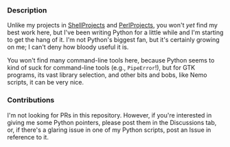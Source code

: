 ### Description

Unlike my projects in [ShellProjects](https://github.com/terminalforlife/ShellProjects) and [PerlProjects](https://github.com/terminalforlife/PerlProjects), you won't _yet_ find my best work here, but I've been writing Python for a little while and I'm starting to get the hang of it. I'm not Python's biggest fan, but it's certainly growing on me; I can't deny how bloody useful it is.

You won't find many command-line tools here, because Python seems to kind of suck for command-line tools (e.g., `PipeError`!), but for GTK programs, its vast library selection, and other bits and bobs, like Nemo scripts, it can be very nice.

### Contributions

I'm not looking for PRs in this repository. However, if you're interested in giving me some Python pointers, please post them in the Discussions tab, or, if there's a glaring issue in one of my Python scripts, post an Issue in reference to it.
